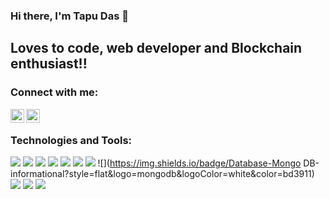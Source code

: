 ### Hi there, I'm Tapu Das 👋

## Loves to code, web developer and Blockchain enthusiast!!
<!--


- 🔭 I’m currently working on my personal projects
- 🌱 I’m currently learning new technologies
- 🥅 2021 Goals: 
- ⚡ Fun fact: I love to read books and watch detective movies
-->


### Connect with me:
[<img align="left" alt="" width="22px" src="https://cdn.jsdelivr.net/npm/simple-icons@v3/icons/linkedin.svg" />][linkedin]
[<img align="left" alt="Tapu106 | Instagram" width="22px" src="https://cdn.jsdelivr.net/npm/simple-icons@v3/icons/instagram.svg" />][instagram]

<br />


### Technologies and Tools:

![](https://img.shields.io/badge/Code-C/C++-informational?style=flat&logo=c++&logoColor=white&color=bd3911)
![](https://img.shields.io/badge/Code-Java-informational?style=flat&logo=java&logoColor=white&color=bd3911)
![](https://img.shields.io/badge/Code-JavaScript-informational?style=flat&logo=javascript&logoColor=white&color=bd3911)
![](https://img.shields.io/badge/Code-Golang-informational?style=flat&logo=go&logoColor=white&color=bd3911)
![](https://img.shields.io/badge/Framework-Node.JS-informational?style=flat&logo=node.js&logoColor=white&color=bd3911)
![](https://img.shields.io/badge/Framework-Express.JS-informational?style=flat&logo=express.js&logoColor=white&color=bd3911)
![](https://img.shields.io/badge/Framework-Laravel-informational?style=flat&logo=laravel&logoColor=white&color=bd3911)
![](https://img.shields.io/badge/Database-Mongo DB-informational?style=flat&logo=mongodb&logoColor=white&color=bd3911)
![](https://img.shields.io/badge/Library-React.JS-informational?style=flat&logo=react&logoColor=white&color=bd3911)
![](https://img.shields.io/badge/Editor-VSCode-informational?style=flat&logo=visual-studio-code&logoColor=white&color=bd3911)
![](https://img.shields.io/badge/OS-UBUNTU-informational?style=flat&logo=linux&logoColor=white&color=bd3911)





[linkedin]: https://www.linkedin.com/in/tapu-das-106/
[instagram]: https://www.instagram.com/dasbabu_originals/
